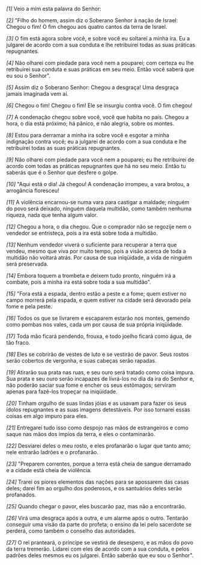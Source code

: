 *[1]* Veio a mim esta palavra do Senhor:

*[2]* "Filho do homem, assim diz o Soberano Senhor à nação de Israel: Chegou o fim! O fim chegou aos quatro cantos da terra de Israel.

*[3]* O fim está agora sobre você, e sobre você eu soltarei a minha ira. Eu a julgarei de acordo com a sua conduta e lhe retribuirei todas as suas práticas repugnantes.

*[4]* Não olharei com piedade para você nem a pouparei; com certeza eu lhe retribuirei sua conduta e suas práticas em seu meio. Então você saberá que eu sou o Senhor".

*[5]* Assim diz o Soberano Senhor: Chegou a desgraça! Uma desgraça jamais imaginada vem aí.

*[6]* Chegou o fim! Chegou o fim! Ele se insurgiu contra você. O fim chegou!

*[7]* A condenação chegou sobre você, você que habita no país. Chegou a hora, o dia está próximo; há pânico, e não alegria, sobre os montes.

*[8]* Estou para derramar a minha ira sobre você e esgotar a minha indignação contra você; eu a julgarei de acordo com a sua conduta e lhe retribuirei todas as suas práticas repugnantes.

*[9]* Não olharei com piedade para você nem a pouparei; eu lhe retribuirei de acordo com todas as práticas repugnantes que há no seu meio. Então tu saberás que é o Senhor que desfere o golpe.

*[10]* "Aqui está o dia! Já chegou! A condenação irrompeu, a vara brotou, a arrogância floresceu!

*[11]* A violência encarnou-se numa vara para castigar a maldade; ninguém do povo será deixado, ninguém daquela multidão, como também nenhuma riqueza, nada que tenha algum valor.

*[12]* Chegou a hora, o dia chegou. Que o comprador não se regozije nem o vendedor se entristeça, pois a ira está sobre toda a multidão.

*[13]* Nenhum vendedor viverá o suficiente para recuperar a terra que vendeu, mesmo que viva por muito tempo, pois a visão acerca de toda a multidão não voltará atrás. Por causa de sua iniqüidade, a vida de ninguém será preservada.

*[14]* Embora toquem a trombeta e deixem tudo pronto, ninguém irá a combate, pois a minha ira está sobre toda a sua multidão".

*[15]* "Fora está a espada, dentro estão a peste e a fome; quem estiver no campo morrerá pela espada, e quem estiver na cidade será devorado pela fome e pela peste.

*[16]* Todos os que se livrarem e escaparem estarão nos montes, gemendo como pombas nos vales, cada um por causa de sua própria iniqüidade.

*[17]* Toda mão ficará pendendo, frouxa, e todo joelho ficará como água, de tão fraco.

*[18]* Eles se cobrirão de vestes de luto e se vestirão de pavor. Seus rostos serão cobertos de vergonha, e suas cabeças serão rapadas.

*[19]* Atirarão sua prata nas ruas, e seu ouro será tratado como coisa impura. Sua prata e seu ouro serão incapazes de livrá-los no dia da ira do Senhor e, não poderão saciar sua fome e encher os seus estômagos; serviram apenas para fazê-los tropeçar na iniqüidade.

*[20]* Tinham orgulho de suas lindas jóias e as usavam para fazer os seus ídolos repugnantes e as suas imagens detestáveis. Por isso tornarei essas coisas em algo impuro para eles.

*[21]* Entregarei tudo isso como despojo nas mãos de estrangeiros e como saque nas mãos dos ímpios da terra, e eles o contaminarão.

*[22]* Desviarei deles o meu rosto, e eles profanarão o lugar que tanto amo; nele entrarão ladrões e o profanarão.

*[23]* "Preparem correntes, porque a terra está cheia de sangue derramado e a cidade está cheia de violência.

*[24]* Trarei os piores elementos das nações para se apossarem das casas deles; darei fim ao orgulho dos poderosos, e os santuários deles serão profanados.

*[25]* Quando chegar o pavor, eles buscarão paz, mas não a encontrarão.

*[26]* Virá uma desgraça após a outra, e um alarme após o outro. Tentarão conseguir uma visão da parte do profeta; o ensino da lei pelo sacerdote se perderá, como também o conselho das autoridades.

*[27]* O rei pranteará, o príncipe se vestirá de desespero, e as mãos do povo da terra tremerão. Lidarei com eles de acordo com a sua conduta, e pelos padrões deles mesmos eu os julgarei. Então saberão que eu sou o Senhor".

